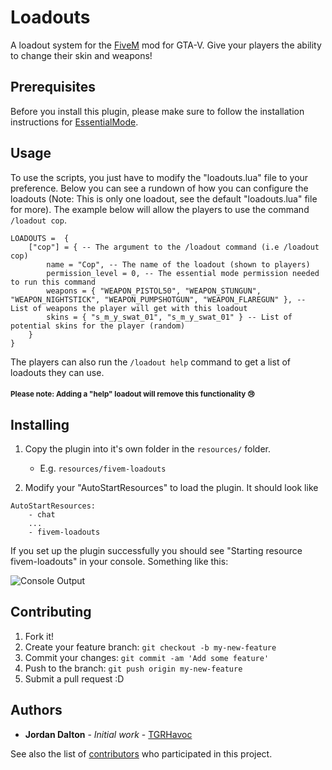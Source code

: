 # Loadouts

A loadout system for the [FiveM](https://forum.fivem.net) mod for GTA-V.
Give your players the ability to change their skin and weapons!

## Prerequisites

Before you install this plugin, please make sure to follow the installation instructions for [EssentialMode](https://forum.fivem.net/t/release-essentialmode-base/3665).

## Usage

To use the scripts, you just have to modify the "loadouts.lua" file to your preference.
Below you can see a rundown of how you can configure the loadouts (Note: This is only one loadout, see the default "loadouts.lua" file for more).
The example below will allow the players to use the command `/loadout cop`.

```
LOADOUTS =  {
	["cop"] = { -- The argument to the /loadout command (i.e /loadout cop)
		name = "Cop", -- The name of the loadout (shown to players)
		permission_level = 0, -- The essential mode permission needed to run this command
		weapons = { "WEAPON_PISTOL50", "WEAPON_STUNGUN", "WEAPON_NIGHTSTICK", "WEAPON_PUMPSHOTGUN", "WEAPON_FLAREGUN" }, -- List of weapons the player will get with this loadout
		skins = { "s_m_y_swat_01", "s_m_y_swat_01" } -- List of potential skins for the player (random)
	}
}
```

The players can also run the `/loadout help` command to get a list of loadouts they can use.

#### <small>**Please note: Adding a "help" loadout will remove this functionality :cry:**</small>

## Installing

1. Copy the plugin into it's own folder in the `resources/` folder.
    - E.g. `resources/fivem-loadouts`

2. Modify your "AutoStartResources" to load the plugin. It should look like
```
AutoStartResources:
    - chat
    ...
    - fivem-loadouts
```

If you set up the plugin successfully you should see "Starting resource fivem-loadouts" in your console. Something like this:

![Console Output](http://i.imgur.com/Q3jJQHO.png)

## Contributing

1. Fork it!
2. Create your feature branch: `git checkout -b my-new-feature`
3. Commit your changes: `git commit -am 'Add some feature'`
4. Push to the branch: `git push origin my-new-feature`
5. Submit a pull request :D

## Authors

* **Jordan Dalton** - *Initial work* - [TGRHavoc](https://github.com/TGRHavoc)

See also the list of [contributors](https://github.com/TGRHavoc/fivem-loadouts/contributors) who participated in this project.
